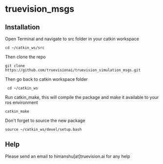 # truevision_msgs

## Installation

Open Terminal and navigate to src folder in your catkin workspace

    cd ~/catkin_ws/src

Then clone the repo
    
    git clone https://github.com/truevisionai/truevision_simulation_msgs.git

Then go back to catkin workspace folder

     cd ~/catkin_ws 

Run catkin_make, this will compile the package and make it available to your ros environment

    catkin_make

Don't forget to source the new package

    source ~/catkin_ws/devel/setup.bash

## Help

Please send an email to himanshu[at]truevision.ai for any help

